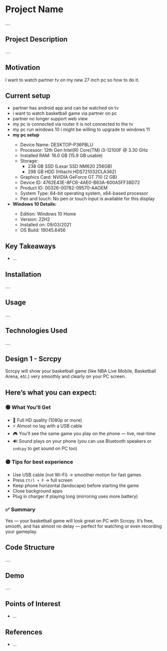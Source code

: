 <h1>Project Name</h1>
....



<h2>Project Description</h2>
....



<h2>Motivation</h2>
I want to watch partner tv on my new 27 inch pc so how to do it. 

<h2>Current setup</h2>
<ul>
<li>partner has android app and can be watched on tv</li>
<li>i want to watch basketball game via partner on pc</li>
<li>partner no longer support web view</li>
<li>my pc is connected via router it is not connected to the tv</li>
<li>my pc run windows 10 i might be willing to upgrade to windows 11</li>
<li><strong>my pc setup</strong></li>
    <ul>
        <li>Device Name: DESKTOP-P36PBLU</li>
        <li>Processor: 12th Gen Intel(R) Core(TM) i3-12100F @ 3.30 GHz</li>
        <li>Installed RAM: 16.0 GB (15.9 GB usable)</li>
        <li>Storage: <ul>
            <li>238 GB SSD (Lexar SSD NM620 256GB)</li>
            <li>298 GB HDD (Hitachi HDS721032CLA362)</li>
        </ul></li>
        <li>Graphics Card: NVIDIA GeForce GT 710 (2 GB)</li>
        <li>Device ID: 4762E43E-8FC6-4AE0-B63A-600A5FF38D72</li>
        <li>Product ID: 00326-00782-09570-AAOEM</li>
        <li>System Type: 64-bit operating system, x64-based processor</li>
        <li>Pen and touch: No pen or touch input is available for this display</li>
    </ul>
<li><strong>Windows 10 Details:</strong></li>
<ul>
    <li>Edition: Windows 10 Home</li>
    <li>Version: 22H2</li>
    <li>Installed on: 09/03/2021</li>
    <li>OS Build: 19045.6456</li>
</ul>
</ul>


<h2>Key Takeaways</h2>
<ul>
    <li>...</li>
   
</ul>

<h2>Installation</h2>
....


<h2>Usage</h2>
....


<h2>Technologies Used</h2>
....


<h2>Design 1 - Scrcpy</h2>

<p>Scrcpy will show your basketball game (like NBA Live Mobile, Basketball Arena, etc.) very smoothly and clearly on your PC screen.</p>

<h2>Here’s what you can expect:</h2>

<section>
    <h3>🟢 What You’ll Get</h3>
    <ul>
    <li>🎥 Full HD quality (1080p or more)</li>
    <li>⚡ Almost no lag with a USB cable</li>
    <li>🎮 You’ll see the same game you play on the phone — live, real-time</li>
    <li>🔊 Sound plays on your phone (you can use Bluetooth speakers or <code>sndcpy</code> to get sound on PC too)</li>
    </ul>
</section>

<section>
    <h3>🟣 Tips for best experience</h3>
    <ul>
    <li>Use USB cable (not Wi-Fi) → smoother motion for fast games</li>
    <li>Press <code>Ctrl + F</code> → full screen</li>
    <li>Keep phone horizontal (landscape) before starting the game</li>
    <li>Close background apps</li>
    <li>Plug in charger if playing long (mirroring uses more battery)</li>
    </ul>
</section>

<section>
    <h3>✅ Summary</h3>
    <p>Yes — your basketball game will look great on PC with Scrcpy. It’s free, smooth, and has almost no delay — perfect for watching or even recording your gameplay.</p>
</section>




<h2>Code Structure</h2>
....

<h2>Demo</h2>
....

<h2>Points of Interest</h2>
<ul>
    <li>...</li>
   
</ul>

<h2>References</h2>
<ul>
    <li>...</li>
   
</ul>

